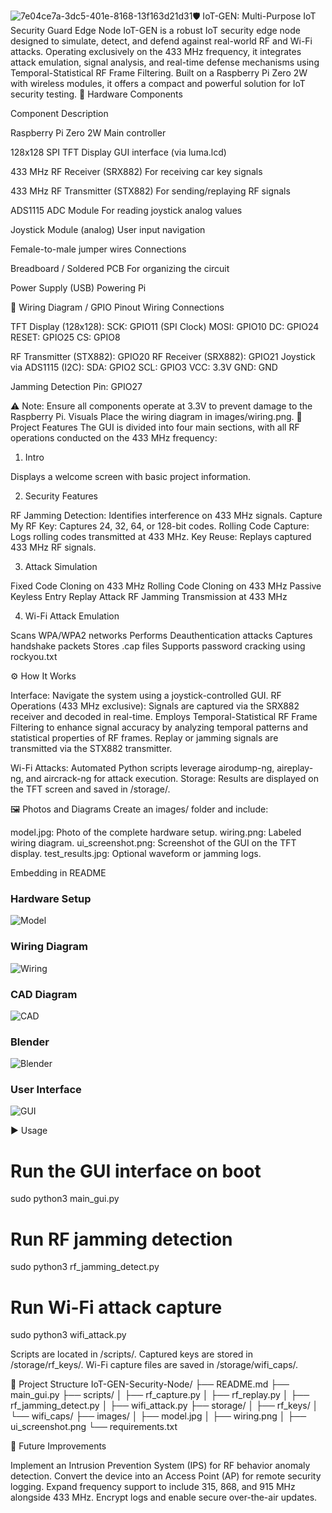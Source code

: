 ![7e04ce7a-3dc5-401e-8168-13f163d21d31](https://github.com/user-attachments/assets/20fb02dd-252a-45c0-bdfa-fc3bd92f723c)🛡️ IoT-GEN: Multi-Purpose IoT Security Guard Edge Node
IoT-GEN is a robust IoT security edge node designed to simulate, detect, and defend against real-world RF and Wi-Fi attacks. Operating exclusively on the 433 MHz frequency, it integrates attack emulation, signal analysis, and real-time defense mechanisms using Temporal-Statistical RF Frame Filtering. Built on a Raspberry Pi Zero 2W with wireless modules, it offers a compact and powerful solution for IoT security testing.
🔧 Hardware Components



Component
Description



Raspberry Pi Zero 2W
Main controller


128x128 SPI TFT Display
GUI interface (via luma.lcd)


433 MHz RF Receiver (SRX882)
For receiving car key signals


433 MHz RF Transmitter (STX882)
For sending/replaying RF signals


ADS1115 ADC Module
For reading joystick analog values


Joystick Module (analog)
User input navigation


Female-to-male jumper wires
Connections


Breadboard / Soldered PCB
For organizing the circuit


Power Supply (USB)
Powering Pi


📍 Wiring Diagram / GPIO Pinout
Wiring Connections

TFT Display (128x128):
SCK: GPIO11 (SPI Clock)
MOSI: GPIO10
DC: GPIO24
RESET: GPIO25
CS: GPIO8


RF Transmitter (STX882): GPIO20
RF Receiver (SRX882): GPIO21
Joystick via ADS1115 (I2C):
SDA: GPIO2
SCL: GPIO3
VCC: 3.3V
GND: GND


Jamming Detection Pin: GPIO27

⚠️ Note: Ensure all components operate at 3.3V to prevent damage to the Raspberry Pi.
Visuals
Place the wiring diagram in images/wiring.png.
🧠 Project Features
The GUI is divided into four main sections, with all RF operations conducted on the 433 MHz frequency:
1. Intro

Displays a welcome screen with basic project information.

2. Security Features

RF Jamming Detection: Identifies interference on 433 MHz signals.
Capture My RF Key: Captures 24, 32, 64, or 128-bit codes.
Rolling Code Capture: Logs rolling codes transmitted at 433 MHz.
Key Reuse: Replays captured 433 MHz RF signals.

3. Attack Simulation

Fixed Code Cloning on 433 MHz
Rolling Code Cloning on 433 MHz
Passive Keyless Entry Replay Attack
RF Jamming Transmission at 433 MHz

4. Wi-Fi Attack Emulation

Scans WPA/WPA2 networks
Performs Deauthentication attacks
Captures handshake packets
Stores .cap files
Supports password cracking using rockyou.txt

⚙️ How It Works

Interface: Navigate the system using a joystick-controlled GUI.
RF Operations (433 MHz exclusive):
Signals are captured via the SRX882 receiver and decoded in real-time.
Employs Temporal-Statistical RF Frame Filtering to enhance signal accuracy by analyzing temporal patterns and statistical properties of RF frames.
Replay or jamming signals are transmitted via the STX882 transmitter.


Wi-Fi Attacks: Automated Python scripts leverage airodump-ng, aireplay-ng, and aircrack-ng for attack execution.
Storage: Results are displayed on the TFT screen and saved in /storage/.

🖼️ Photos and Diagrams
Create an images/ folder and include:

model.jpg: Photo of the complete hardware setup.
wiring.png: Labeled wiring diagram.
ui_screenshot.png: Screenshot of the GUI on the TFT display.
test_results.jpg: Optional waveform or jamming logs.

Embedding in README
### Hardware Setup
![Model](![cd13b0a4-b743-4545-9243-38136d3849aa](https://github.com/user-attachments/assets/d17bcdd1-1ee5-47e1-bc1e-5807a23d2d8d))

### Wiring Diagram
![Wiring](![image](https://github.com/user-attachments/assets/150c2f1b-7467-48d9-ab66-05040d07d646))

### CAD Diagram
![CAD](![7e04ce7a-3dc5-401e-8168-13f163d21d31](https://github.com/user-attachments/assets/6de971e2-46f5-4674-96fa-a391c5b263d8))

### Blender
![Blender](![45d3c52d-eb1f-4bd2-a664-da0887f14fda](https://github.com/user-attachments/assets/440cc7ae-edfe-473e-a874-fe3eeb3d15a5))

### User Interface
![GUI](![25c8c2bf-0f1a-4455-a828-d5119d0c5b5b](https://github.com/user-attachments/assets/7283ffda-f257-4385-b9be-e798822ba23c))

▶️ Usage
# Run the GUI interface on boot
sudo python3 main_gui.py

# Run RF jamming detection
sudo python3 rf_jamming_detect.py

# Run Wi-Fi attack capture
sudo python3 wifi_attack.py


Scripts are located in /scripts/.
Captured keys are stored in /storage/rf_keys/.
Wi-Fi capture files are saved in /storage/wifi_caps/.

📁 Project Structure
IoT-GEN-Security-Node/
├── README.md
├── main_gui.py
├── scripts/
│   ├── rf_capture.py
│   ├── rf_replay.py
│   ├── rf_jamming_detect.py
│   ├── wifi_attack.py
├── storage/
│   ├── rf_keys/
│   └── wifi_caps/
├── images/
│   ├── model.jpg
│   ├── wiring.png
│   ├── ui_screenshot.png
└── requirements.txt

🧩 Future Improvements

Implement an Intrusion Prevention System (IPS) for RF behavior anomaly detection.
Convert the device into an Access Point (AP) for remote security logging.
Expand frequency support to include 315, 868, and 915 MHz alongside 433 MHz.
Encrypt logs and enable secure over-the-air updates.


